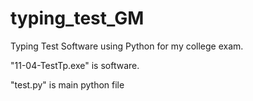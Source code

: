 # typing_test_GM
Typing Test Software using Python for my college exam.

"11-04-TestTp.exe" is software.

"test.py" is main python file
